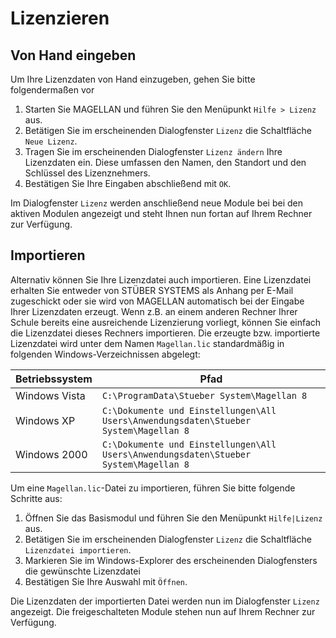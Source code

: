 # Lizenzieren

## Von Hand eingeben

Um Ihre Lizenzdaten von Hand einzugeben, gehen Sie bitte folgendermaßen vor

1. Starten Sie MAGELLAN und führen Sie den Menüpunkt `Hilfe > Lizenz` aus.
2. Betätigen Sie im erscheinenden Dialogfenster `Lizenz` die Schaltfläche `Neue Lizenz`.
3. Tragen Sie im erscheinenden Dialogfenster `Lizenz ändern` Ihre Lizenzdaten ein. Diese umfassen den Namen, den Standort und den Schlüssel des Lizenznehmers.
4. Bestätigen Sie Ihre Eingaben abschließend mit `OK`.

Im Dialogfenster `Lizenz` werden anschließend neue Module bei bei den aktiven Modulen angezeigt und steht Ihnen nun fortan auf Ihrem Rechner zur Verfügung.

## Importieren

Alternativ können Sie Ihre Lizenzdatei auch importieren. Eine Lizenzdatei erhalten Sie entweder von STÜBER SYSTEMS als Anhang per E-Mail zugeschickt oder sie wird von MAGELLAN automatisch bei der Eingabe Ihrer Lizenzdaten erzeugt. Wenn z.B. an einem anderen Rechner Ihrer Schule bereits eine ausreichende Lizenzierung vorliegt, können Sie einfach die Lizenzdatei dieses Rechners importieren. Die erzeugte bzw. importierte Lizenzdatei wird unter dem Namen `Magellan.lic` standardmäßig in folgenden Windows-Verzeichnissen abgelegt:

Betriebssystem | Pfad
-------------- | ----
Windows Vista | `C:\ProgramData\Stueber System\Magellan 8`
Windows XP | `C:\Dokumente und Einstellungen\All Users\Anwendungsdaten\Stueber System\Magellan 8`
Windows 2000 | `C:\Dokumente und Einstellungen\All Users\Anwendungsdaten\Stueber System\Magellan 8`

Um eine `Magellan.lic`-Datei zu importieren, führen Sie bitte folgende Schritte aus:

1. Öffnen Sie das Basismodul und führen Sie den Menüpunkt ```Hilfe|Lizenz``` aus.
2. Betätigen Sie im erscheinenden Dialogfenster `Lizenz` die Schaltfläche ```Lizenzdatei importieren```.
3. Markieren Sie im Windows-Explorer des erscheinenden Dialogfensters die gewünschte Lizenzdatei
4. Bestätigen Sie Ihre Auswahl mit ```Öffnen```.

Die Lizenzdaten der importierten Datei werden nun im Dialogfenster `Lizenz` angezeigt. Die freigeschalteten Module stehen nun auf Ihrem Rechner zur Verfügung.
